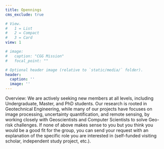```yaml
---
title: Opennings
cms_exclude: true

# View.
#   1 = List
#   2 = Compact
#   3 = Card
view: 1

# image:
#   caption: "CGG Mission"
#   focal_point: ""

# Optional header image (relative to `static/media/` folder).
header:
  caption: ''
  image: ''
---
```

Overview:
We are actively seeking new members at all levels, including Undergraduate, Master, and PhD students. Our research is rooted in Geotechnical Engineering, while many of our projects have focuses on image processing, uncertainty quantification, and remote sensing, by working closely with Geoscientists and Computer Scientists to solve Geo-risk challenges. If none of above makes sense to you but you think you would be a good fit for the group, you can send your request with an explanation of the specific role you are interested in (self-funded visiting scholar, independent study project, etc.).
